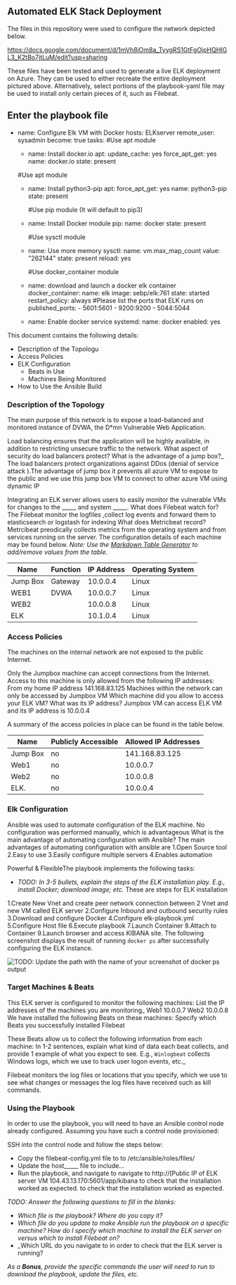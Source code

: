 ## Automated ELK Stack Deployment

The files in this repository were used to configure the network depicted below.

https://docs.google.com/document/d/1mVh8iOm8a_TyygRS1GtFgOjpHQHIGL3_K2tBo7jtLuM/edit?usp=sharing

These files have been tested and used to generate a live ELK deployment on Azure. They can be used to either recreate the entire deployment pictured above. Alternatively, select portions of the playbook-yaml file may be used to install only certain pieces of it, such as Filebeat.

Enter the playbook file
---
- name: Configure Elk VM with Docker
  hosts: ELKserver
  remote_user: sysadmin
  become: true
  tasks:
    #Use apt module
    - name: Install docker.io
      apt:
        update_cache: yes
        force_apt_get: yes
        name: docker.io
        state: present

     #Use apt module
    - name: Install python3-pip
      apt:
        force_apt_get: yes
        name: python3-pip
        state: present

      #Use pip module (It will default to pip3)
    - name: Install Docker module
      pip:
        name: docker
        state: present

       #Use sysctl module
    - name: Use more memory
      sysctl:
        name: vm.max_map_count
        value: "262144"
        state: present
        reload: yes

      #Use docker_container module
    - name: download and launch a docker elk container
      docker_container:
        name: elk
        image: sebp/elk:761
        state: started
        restart_policy: always
        #Please list the ports that ELK runs on
        published_ports:
          -  5601:5601
          -  9200:9200
          -  5044:5044
     
    - name: Enable docker service 
      systemd: 
        name: docker
        enabled: yes

This document contains the following details:
- Description of the Topologu
- Access Policies
- ELK Configuration
  - Beats in Use
  - Machines Being Monitored
- How to Use the Ansible Build


### Description of the Topology

The main purpose of this network is to expose a load-balanced and monitored instance of DVWA, the D*mn Vulnerable Web Application.

Load balancing ensures that the application will be highly available, in addition to restricting unsecure traffic to the network.
What aspect of security do load balancers protect? What is the advantage of a jump box?_
The load balancers protect organizations against DDos (denial of service attack ).The advantage of jump box it prevents all azure VM to expose to the public and we  use this jump box VM to connect to other azure VM using dynamic IP

Integrating an ELK server allows users to easily monitor the vulnerable VMs for changes to the _____ and system _____.
What does Filebeat watch for?
The Filebeat monitor the logfiles ,collect log events and forward them to elasticsearch or logstash for indexing 
What does Metricbeat record?
Metrcibeat preodically collects metrics from the operating system and from services running on the server.
The configuration details of each machine may be found below.
_Note: Use the [Markdown Table Generator](http://www.tablesgenerator.com/markdown_tables) to add/remove values from the table_.

| Name     | Function | IP Address | Operating System |
|----------|----------|------------|------------------|
| Jump Box | Gateway  | 10.0.0.4   | Linux            |
| WEB1     |  DVWA    | 10.0.0.7   | Linux            |
| WEB2     |          | 10.0.0.8   | Linux            |
| ELK      |          | 10.1.0.4   | Linux            |

### Access Policies

The machines on the internal network are not exposed to the public Internet. 

Only the Jumpbox machine can accept connections from the Internet. Access to this machine is only allowed from the following IP addresses:
From my home IP address 141.168.83.125
Machines within the network can only be accessed by Jumpbox VM
Which machine did you allow to access your ELK VM? What was its IP address?
Jumpbox VM can access ELK VM and its IP address is 10.0.0.4

A summary of the access policies in place can be found in the table below.

| Name     | Publicly Accessible | Allowed IP Addresses |
|----------|---------------------|----------------------|
| Jump Box | no                  | 141.168.83.125       |
|  Web1    | no                  | 10.0.0.7             |
|  Web2    | no                  | 10.0.0.8             |
|  ELK.    | no                  | 10.0.0.4             |
### Elk Configuration

Ansible was used to automate configuration of the ELK machine. No configuration was performed manually, which is advantageous 
What is the main advantage of automating configuration with Ansible?
The main advantages of automating configuration with ansible are 
1.Open Source tool
2.Easy to use
3.Easily configure multiple servers
4.Enables automation

Powerful & FlexibleThe playbook implements the following tasks:
- _TODO: In 3-5 bullets, explain the steps of the ELK installation play. E.g., install Docker; download image; etc._
These are steps for ELK installation 

1.Create New Vnet and create peer network connection between 2 Vnet and new VM called ELK server
2.Configure Inbound and outbound security rules
3.Download and configure Docker
4.Configure elk-playbook.yml
5.Configure Host file
6.Execute playbook
7.Launch Container
8.Attach to Container
9.Launch browser and access KIBANA site.
The following screenshot displays the result of running `docker ps` after successfully configuring the ELK instance.

![TODO: Update the path with the name of your screenshot of docker ps output](Images/docker_ps_output.png)

### Target Machines & Beats
This ELK server is configured to monitor the following machines:
 List the IP addresses of the machines you are monitoring_
 Web1 10.0.0.7 
 Web2 10.0.0.8
We have installed the following Beats on these machines:
 Specify which Beats you successfully installed
 Filebeat

These Beats allow us to collect the following information from each machine:
In 1-2 sentences, explain what kind of data each beat collects, and provide 1 example of what you expect to see. E.g., `Winlogbeat` collects Windows logs, which we use to track user logon events, etc._

Filebeat monitors the log files or locations that you specify, which we use to see what changes or messages the log files have received such as kill commands.

### Using the Playbook

In order to use the playbook, you will need to have an Ansible control node already configured. Assuming you have such a control node provisioned: 

SSH into the control node and follow the steps below:
- Copy the filebeat-config.yml  file to to /etc/ansible/roles/files/
- Update the host_____ file to include...
- Run the playbook, and navigate to  navigate to http://[Public IP of ELK server VM 104.43.13.170:5601/app/kibana to check that the installation worked as expected. to check that the installation worked as expected.

_TODO: Answer the following questions to fill in the blanks:_
- _Which file is the playbook? Where do you copy it?_
- _Which file do you update to make Ansible run the playbook on a specific machine? How do I specify which machine to install the ELK server on versus which to install Filebeat on?_
- _Which URL do you navigate to in order to check that the ELK server is running?

_As a **Bonus**, provide the specific commands the user will need to run to download the playbook, update the files, etc._
